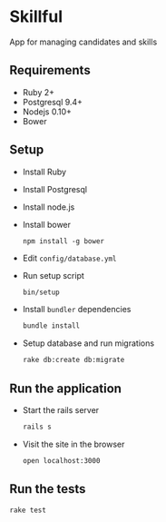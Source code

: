 # Skillful

App for managing candidates and skills

## Requirements

* Ruby 2+
* Postgresql 9.4+
* Nodejs 0.10+
* Bower

## Setup

* Install Ruby

* Install Postgresql

* Install node.js

* Install bower
  ```
  npm install -g bower
  ```

* Edit `config/database.yml`

* Run setup script
  ```bash
  bin/setup
  ```

* Install `bundler` dependencies
  ```bash
  bundle install
  ```

* Setup database and run migrations
  ```bash
  rake db:create db:migrate
  ```

## Run the application

* Start the rails server
  ```bash
  rails s
  ```

* Visit the site in the browser
  ```bash
  open localhost:3000
  ```

## Run the tests
  ```bash
  rake test
  ```


